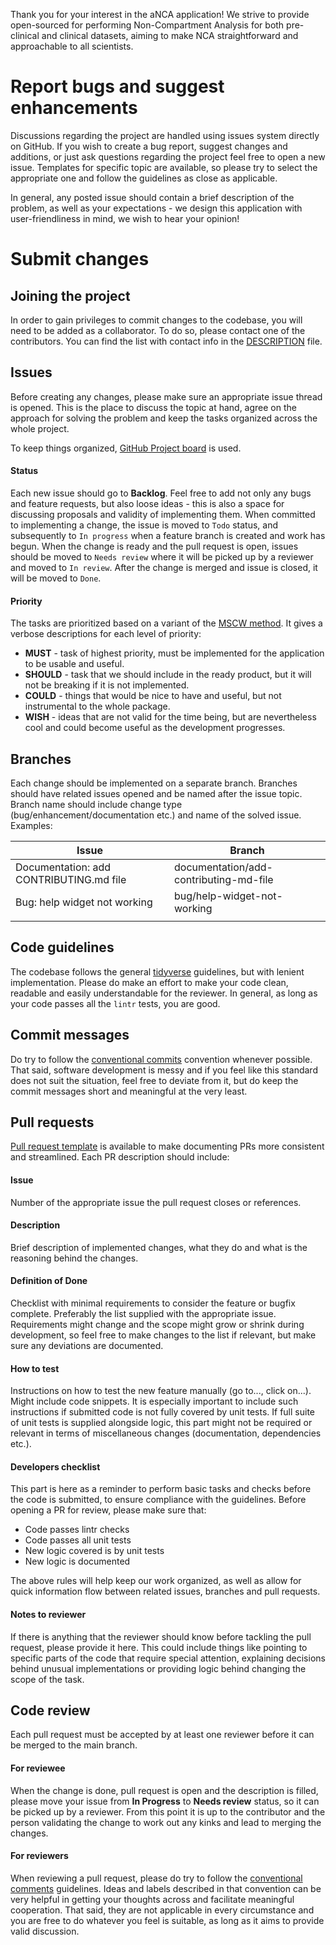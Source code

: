 Thank you for your interest in the aNCA application! We strive to provide open-sourced for performing Non-Compartment Analysis for both pre-clinical and clinical datasets, aiming to make NCA straightforward and approachable to all scientists.

# Report bugs and suggest enhancements
Discussions regarding the project are handled using issues system directly on GitHub. If you wish to create a bug report, suggest changes and additions, or just ask questions regarding the project feel free to open a new issue. Templates for specific topic are available, so please try to select the appropriate one and follow the guidelines as close as applicable.

In general, any posted issue should contain a brief description of the problem, as well as your expectations - we design this application with user-friendliness in mind, we wish to hear your opinion!

# Submit changes
## Joining the project
In order to gain privileges to commit changes to the codebase, you will need to be added as a collaborator. To do so, please contact one of the contributors. You can find the list with contact info in the [DESCRIPTION](/DESCRIPTION) file.

## Issues
Before creating any changes, please make sure an appropriate issue thread is opened. This is the place to discuss the topic at hand, agree on the approach for solving the problem and keep the tasks organized across the whole project.

To keep things organized, [GitHub Project board](https://github.com/orgs/pharmaverse/projects/30/views/1) is used.

#### Status
Each new issue should go to **Backlog**. Feel free to add not only any bugs and feature requests, but also loose ideas - this is also a space for discussing proposals and validity of implementing them. When committed to implementing a change, the issue is moved to `Todo` status, and subsequently to `In progress` when a feature branch is created and work has begun. When the change is ready and the pull request is open, issues should be moved to `Needs review` where it will be picked up by a reviewer and moved to `In review`. After the change is merged and issue is closed, it will be moved to `Done`.

#### Priority
The tasks are prioritized based on a variant of the [MSCW method](https://en.wikipedia.org/wiki/MoSCoW_method). It gives a verbose descriptions for each level of priority:
- **MUST** - task of highest priority, must be implemented for the application to be usable and useful.
- **SHOULD** - task that we should include in the ready product, but it will not be breaking if it is not implemented.
- **COULD** - things that would be nice to have and useful, but not instrumental to the whole package.
- **WISH** - ideas that are not valid for the time being, but are nevertheless cool and could become useful as the development progresses.

## Branches
Each change should be implemented on a separate branch. Branches should have related issues opened and be named after the issue topic. Branch name should include change type (bug/enhancement/documentation etc.) and name of the solved issue. Examples:

| Issue                                   | Branch                                 |
|-----------------------------------------|----------------------------------------|
| Documentation: add CONTRIBUTING.md file | documentation/add-contributing-md-file |
| Bug: help widget not working            | bug/help-widget-not-working            |
|                                         |                                        |

## Code guidelines
The codebase follows the general [tidyverse](https://style.tidyverse.org/files.html) guidelines, but with lenient implementation. Please do make an effort to make your code clean, readable and easily understandable for the reviewer. In general, as long as your code passes all the `lintr` tests, you are good.

## Commit messages
Do try to follow the [conventional commits](https://www.conventionalcommits.org/en/v1.0.0/) convention whenever possible. That said, software development is messy and if you feel like this standard does not suit the situation, feel free to deviate from it, but do keep the commit messages short and meaningful at the very least.

## Pull requests
[Pull request template](.github/PULL_REQUEST_TEMPLATE.md) is available to make documenting PRs more consistent and streamlined. Each PR description should include:

#### Issue
Number of the appropriate issue the pull request closes or references.

#### Description
Brief description of implemented changes, what they do and what is the reasoning behind the changes. 

#### Definition of Done
Checklist with minimal requirements to consider the feature or bugfix complete. Preferably the list supplied with the appropriate issue. Requirements might change and the scope might grow or shrink during development, so feel free to make changes to the list if relevant, but make sure any deviations are documented.

#### How to test
Instructions on how to test the new feature manually (go to..., click on...). Might include code snippets. It is especially important to include such instructions if submitted code is not fully covered by unit tests. If full suite of unit tests is supplied alongside logic, this part might not be required or relevant in terms of miscellaneous changes (documentation, dependencies etc.).

#### Developers checklist
This part is here as a reminder to perform basic tasks and checks before the code is submitted, to ensure compliance with the guidelines. Before opening a PR for review, please make sure that:
- Code passes lintr checks
- Code passes all unit tests
- New logic covered is by unit tests
- New logic is documented

The above rules will help keep our work organized, as well as allow for quick information flow between related issues, branches and pull requests.

#### Notes to reviewer
If there is anything that the reviewer should know before tackling the pull request, please provide it here. This could include things like pointing to specific parts of the code that require special attention, explaining decisions behind unusual implementations or providing logic behind changing the scope of the task.

## Code review
Each pull request must be accepted by at least one reviewer before it can be merged to the main branch.

#### For reviewee
When the change is done, pull request is open and the description is filled, please move your issue from **In Progress** to **Needs review** status, so it can be picked up by a reviewer. From this point it is up to the contributor and the person validating the change to work out any kinks and lead to merging the changes.

#### For reviewers
When reviewing a pull request, please do try to follow the [conventional comments](https://conventionalcomments.org/) guidelines. Ideas and labels described in that convention can be very helpful in getting your thoughts across and facilitate meaningful cooperation. That said, they are not applicable in every circumstance and you are free to do whatever you feel is suitable, as long as it aims to provide valid discussion.